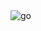 <img src="![image](https://user-images.githubusercontent.com/88014435/172880392-8613f6a6-1b49-4f3a-a1b9-f07406628f8f.png)" alt="go" />
